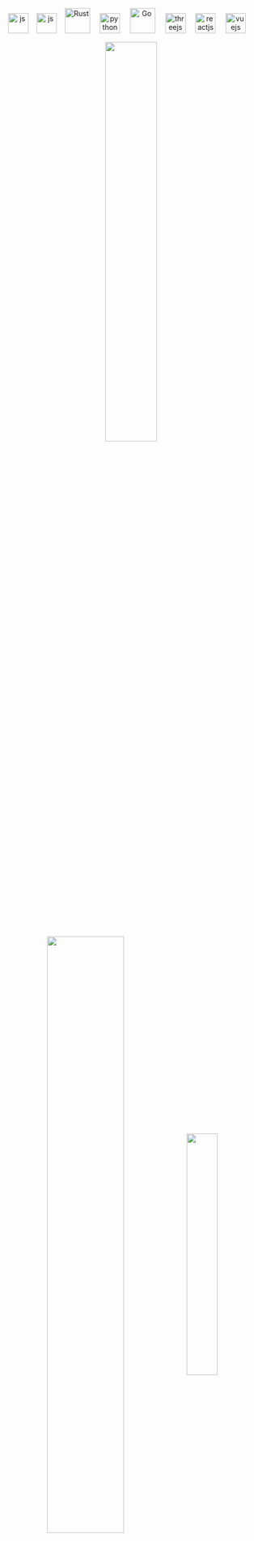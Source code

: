 <p align="center">
  <a href="https://developer.mozilla.org/en-US/docs/Web/javascript" target="_blank"><img src="https://cdn.cdnlogo.com/logos/j/44/javascript.svg" alt="js" height="40"></a>&nbsp;&nbsp;&nbsp;
  <a href="https://typescriptlang.org" target="_blank"><img src="https://cdn.cdnlogo.com/logos/t/96/typescript.svg" alt="js" height="40"></a>&nbsp;&nbsp;&nbsp;
  <a href="https://www.rust-lang.org/" target="_blank"><img src="https://cdn.cdnlogo.com/logos/r/21/rust.svg" alt="Rust" height="50"></a> &nbsp;&nbsp;&nbsp;
  <a href="https://python.org" target="_blank"><img src="https://cdn.cdnlogo.com/logos/p/83/python.svg" alt="python" height="40"></a> &nbsp;&nbsp;&nbsp;
  <a href="https://go.dev" target="_blank"><img src="https://cdn.cdnlogo.com/logos/g/35/golang.svg" alt="Go" height="50"></a> &nbsp;&nbsp;&nbsp;
  <a href="https://threejs.org/" target="_blank"><img src="https://global.discourse-cdn.com/standard17/uploads/threejs/original/2X/c/c74c5243388bbfa21a39c3e824ddba702a623dec.png" alt="threejs" height="40"/></a> &nbsp;&nbsp;&nbsp;
  <a href="https://reactjs.org/" target="_blank"><img src="https://cdn.cdnlogo.com/logos/r/85/react.svg" alt="reactjs" height="40"/></a>  &nbsp;&nbsp;&nbsp;
  <a href="https://vuejs.org/" target="_blank"><img src="https://cdn.cdnlogo.com/logos/v/92/vue-js.svg" alt="vuejs" height="40"/></a> &nbsp;&nbsp;&nbsp;
</p>

<p align="center">
  <img align="center" src="https://github-readme-stats.vercel.app/api?username=visily&count_private=true&show_icons=true&include_all_commits=true&hide_border=true&hide_title=true" width="45%"/>
</p>
  
<p align="center">
  <img align="center" src="https://github-readme-stats.vercel.app/api/wakatime?username=arorio&layout=compact&hide_title=true&hide_border=true&langs_count=6&hide=Markdown,JSON,YAML,Gitignore%20file,XML,Toml,Git%20Config" width="55%" />

  <img align="center" src="https://github-readme-stats.vercel.app/api/top-langs/?username=arorio&langs_count=6&hide_title=true&hide_border=true&layout=compact&hide=GLSL" width="35%" />
</p>

- ✨ Welcome! <img src="https://emojis.slackmojis.com/emojis/images/1613285697/12806/meow_attention.png?1613285697" width="30"/> Glad to meet you! <img src="https://emojis.slackmojis.com/emojis/images/1492722354/2080/love.gif?1492722354" width="30"/>
- 🌱 I'm Arorio, 刘俊. (๑¯◡¯๑)
- ❤️‍🔥 Front End 🌐 Web, Design, Product Management, React, Python 🐍, Go, Rust, Three.js .
- 💭 Choose valuable content for Precipitation, Embrace Modesty and Curiosity,and then Explore uncharted territory boldly. (选择有价值的内容进行沉淀，常怀谦虚和好奇心，勇于探索未知。)
- 💻 Coded for <img src="https://wakatime.com/badge/user/86cbdefc-fb69-4fd8-a1de-11289c6386aa.svg"/>


> Hypophora Time!

<details>
<summary>🌷 Who am I? I'm a ...</summary>
· Front end developer and UX designer.
</details>

<details>
<summary>🍓 What am I doing? I am exploring...</summary>
· UI/UX Design
· Web 3D
· Data Visualization.
</details>

<details>
<summary>🍧 Where are your beautiful Works recommended?</summary>
1. <a href="https://github.com/AwesomeFrontEnd/Getting_Started_with_Node.js"><img src="https://ghrm.vercel.app/api/pin/?username=AwesomeFrontEnd&repo=Node.js-Tour" /></a>
</details>

<details>
<summary>🪻 Have you devoted to Open Source? </summary>
<p>Sure! The following are my engagements: ...</p>
<ol>
  <li>MDN Web Docs - MDN 中文文档翻译
    <br/>
    Repo: <a href="https://github.com/mdn/translated-content">https://github.com/mdn/translated-content</a>
    <br/>
    CSS排版 - 网格: <a href="https://developer.mozilla.org/zh-CN/docs/Learn/CSS/CSS_layout/Grids">https://developer.mozilla.org/zh-CN/docs/Learn/CSS/CSS_layout/Grids</a>
  </li>
  <li>React Doc</li>
  <li>Three.js 中文文档翻译
  <br/>
  Repo: <a href="https://github.com/threejs">https://github.com/threejs</a></li>
</ol>
</details>

<p align="center">
  <img src="./img/aurora.jpg">
</p>

<img align="right" src="https://komarev.com/ghpvc/?username=aroria&label=Profile%20views&style=social">
<img align="right" href="https://codetime.dev" alt="Custom badge" src="https://img.shields.io/endpoint?style=social&url=https%3A%2F%2Fapi.codetime.dev%2Fshield%3Fid%3D18561%26project%3D%26in%3D0">
<a href="https://wakatime.com/@86cbdefc-fb69-4fd8-a1de-11289c6386aa"><img align="right" src="https://wakatime.com/badge/user/86cbdefc-fb69-4fd8-a1de-11289c6386aa.svg?style=social" alt="Wakatime" /></a>
